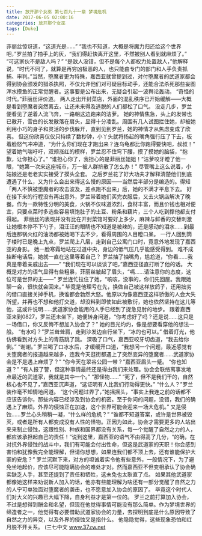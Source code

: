 ```yaml
---
title: 放开那个女巫 第七百九十一章 梦境危机
date: 2017-06-05 02:00:16
categories: 放开那个女巫
tags: [Duke]
---
```


菲丽丝惊讶道，“这道光是……”
“我也不知道，大概是将魔力归还给这个世界吧，”罗兰拍了拍手上的灰，“我们得赶快离开这里，不然被别人看到就麻烦了。”
“可这家伙不是敌人吗？”
“是敌人没错，但不是每个人都权力处置敌人，”他解释说，“时代不同了，就算是再穷凶极恶的人，也只能由专门的部门和人手负责抓捕、审判。”当然，堕魔者更为特殊，嘉西亚就曾提到过，对付堕魔者的武道家都会得到协会颁发的猎杀执照，不仅允许他们对可疑目标动手，还能合法杀死那些妄图浑水摸鱼的正常觉醒者。这事要是公布出来，无疑会引起一波舆论轰动。
“奇怪的时代。”菲丽丝评价道。
两人走出开封菜店，外面的混乱秩序已开始缓解——大概是看到堕魔者突然离去，让还未来得及逃脱的人们都松了口气。
没走几步，罗兰便看见了逆着人流飞奔，一路朝这边跑来的洁萝。
她的神情焦急，头上的发带也已散开，雪白的长发散落在肩头，显得十分凌乱。周围有几人试图拦住她，却被她利用小巧的身子和灵活的步伐躲开，直到见到罗兰，她的神情才从焦虑变成了欣喜。
但这份欣喜仅仅只持续了数秒钟，小丫头就将扬起的嘴角强行压了下去，板着脸怒气冲冲道，“为什么你们现在才跑出来？连乌龟都比你跑得要快吧，叔叔！”
望着她气喘吁吁，双颊涨红的模样，罗兰忍不住弯下腰，摸了摸她的脑袋，“抱歉，让你担心了。”
“谁担心你了，我担心的是菲丽丝姐姐！”洁萝咬牙瞪了他一眼，“她第一次来这座城市，万一被人群挤散了怎么办！”
尽管嘴上这么说着，小姑娘还是老老实实接受了摸头全套。
之后罗兰花了好大功夫才解释清楚他们到底遭遇了什么，又为什么会出来得这么慢的原因——当然后半部分是编造的。得知「两人不慎被堕魔者的攻击波及，差点跑不出来」后，她的不满才平息下去。
好在接下来的行程没有再出意外，罗兰带着她们买完衣服后，又去火锅店解决了晚餐。作为一款特性分明的美食，火锅不仅味道浓烈，食材丰富，而且价钱也相对便宜，只要点菜时多选些容易填饱肚子的土豆、粉条和藕片，三个人吃到撑他都支付得起。
菲丽丝的表现并没有比在开封菜馆时要好上多少，麻辣与鲜香的交替刺激让她根本停不下勺子，泪汪汪的眼睛也不知道是被辣的，还是感动的泪水……到最后连那锅火红的油汤都被她喝下去不少，看得周围的人目瞪口呆。
一行人回到筒子楼时已是晚上九点，罗兰爬上八层，走到自己公寓门口时，竟意外地发现了嘉西亚的身影。
她一脸寒霜地站在过道中央，身边的低气压几乎能感受得到。
难不成挂断电话后，她就一直在这里等着自己？
罗兰抽了抽嘴角，尴尬道，“你看……我真是带着亲戚出去——”
“我们现在可以谈谈了吧，”嘉西亚径直打断了他的话。
大概是对方的语气显得有些粗暴，菲丽丝皱起了眉头，“嗝……请注意你的态度，这位可是世界的主——”
罗兰连忙拉住了她，“咳咳，没事的，你们先回屋。我跟她聊一会，很快就会回来。”
毕竟是他理亏在先，换做自己被这样放鸽子，还用拙劣的借口直接关掉手机，换谁都会勃然大怒。他原以为像嘉西亚这样骄傲的人会大失所望，并再也不想和他打交道，却没料到即使如此被敷衍，她也依然坚持在这儿等他，这或许说明……武道家协会能用的人手已经到了捉急见肘的地步。
跟着嘉西亚来到0827，罗兰还未坐下，她便转身问道，“你考虑好了吗？还是说……这只是一场借口，你又反悔不想加入协会了？”
她的目光灼灼，像是想要看穿他的想法一般。
“有水吗？”罗兰耸耸肩，走到沙发边自行坐下，“冰的也可以。”
借着灯光，他仿佛看到对方头上的青筋跳了跳。
深吸了口气，嘉西亚咬牙切齿道，“我去给你倒。”
“谢谢。”
罗兰喝了口冰水后，才缓缓开口道，“我想问一个问题，最近感觉有关堕魔者的报道越来越多，连我今天逛街都遇上了突然变异的堕魔者……武道家协会是不是遇上麻烦了？”
“你今天在翠谷公园一带？”嘉西亚眉头一蹙。
“你也知道？”
“有人报了警，但这种事情最终还是得由我们来处理。协会会联络离事发地点最近的武道家，我就是其中一个。”
“那怪物……”
“死了，但不是我们干的，自然核心也不见了，”嘉西亚沉声道，“这证明有人比我们行动得更快。”
“什么人？”罗兰装作毫不知情地问道。
“这个问题过界了，”她摇摇头，“事实上我连之前的话都不应该告诉你，那些内容已经涉及到协会的机密。至于你问的问题，没错，我们的确遇上了麻烦。外界的侵蚀正在加速，这个世界可能会迎来一场大危机。”
又是侵蚀……罗兰心头稍稍一凝，“什么样的危机？”
“谁都不知道答案，或许是世界被毁灭，或者是所有人都变成没有人性的怪物。正因为如此，协会才需要更多的人站出来来制止侵蚀，这跟性别、种族和国界都没有关系，每一个觉醒了自然之力的人，都应该承担起自己的责任！”说到这里，嘉西亚的语气不由得高了几分，“的确，在对抗外界侵蚀的战斗中，我们有可能会付出性命，但这是武道家的天职！你会感到害怕和犹豫我完全能理解，但请你想想，如果连我们都不顶上去，还有谁能保护大家的安危？”
罗兰沉默下来，对方的坦诚着实令他有些意外，一般情况下，为了避免坐地起价，应该尽可能隐瞒协会的难处才对。然而嘉西亚不但变相承认了协会确实缺乏人手，甚至还提到了责任和牺牲，这未免也太耿直了点。
如果其他武道家都像她这样来劝说新人加入的话，他亦有些能理解为啥还有一部分觉醒了自然之力的人宁可单独面对堕魔者的袭击，也不愿意加入协会的原因了。
毕竟这个时代人们对大义的兴趣已大幅下降，自身利益才是第一位的。
罗兰之前打算加入协会，不过是想得到酬金和名望，但现在他觉得事情可能没有那么简单。作为梦境世界的缔造者之一，他觉得有必要借助武道家协会的力量，去探明到底是什么原因导致了自然之力的异变，以及外界的侵蚀又是指什么。
他隐隐觉得，这些现象恐怕和红月脱不开关系。
(三七中文 www.37zw.net